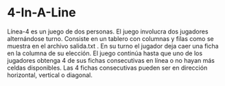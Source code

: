 # 4-In-A-Line

Línea-4 es un juego de dos personas. El juego involucra dos jugadores alternándose turno.
Consiste en un tablero con columnas y filas como se muestra en el archivo salida.txt . En su
turno el jugador deja caer una ficha en la columna de su elección. El juego continúa hasta
que uno de los jugadores obtenga 4 de sus fichas consecutivas en línea o no hayan más
celdas disponibles. Las 4 fichas consecutivas pueden ser en dirección horizontal, vertical o
diagonal.
